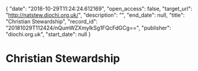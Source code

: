 {
  "date": "2018-10-29T11:24:24.612169", 
  "open_access": false, 
  "target_url": "http://natstew.diochi.org.uk/", 
  "description": "", 
  "end_date": null, 
  "title": "Christian Stewardship", 
  "record_id": "20181029T112424/nQumWZXmylkSg1FQcFdGCg==", 
  "publisher": "diochi.org.uk", 
  "start_date": null
}

# Christian Stewardship

